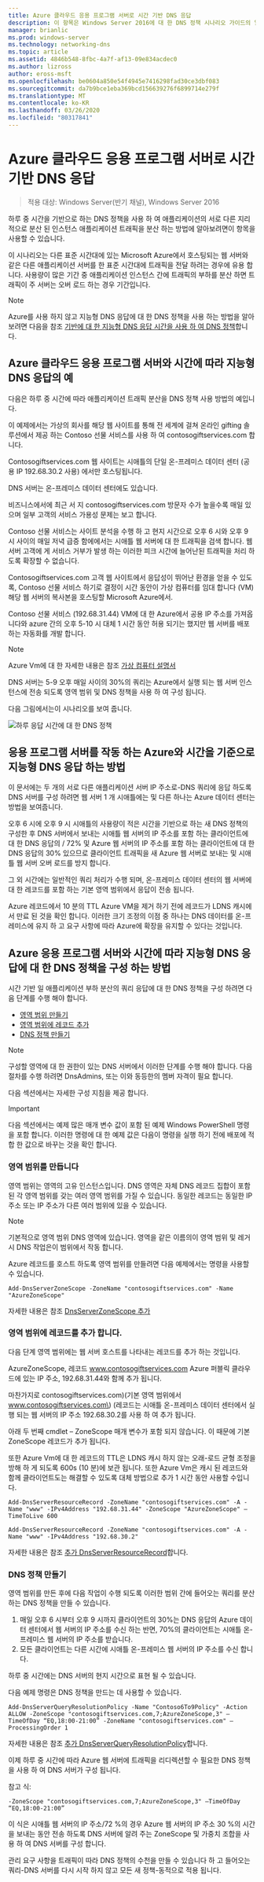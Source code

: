```yaml
---
title: Azure 클라우드 응용 프로그램 서버로 시간 기반 DNS 응답
description: 이 항목은 Windows Server 2016에 대 한 DNS 정책 시나리오 가이드의 일부입니다.
manager: brianlic
ms.prod: windows-server
ms.technology: networking-dns
ms.topic: article
ms.assetid: 4846b548-8fbc-4a7f-af13-09e834acdec0
ms.author: lizross
author: eross-msft
ms.openlocfilehash: be0604a850e54f4945e7416298fad30ce3dbf083
ms.sourcegitcommit: da7b9bce1eba369bcd156639276f6899714e279f
ms.translationtype: MT
ms.contentlocale: ko-KR
ms.lasthandoff: 03/26/2020
ms.locfileid: "80317841"
---
```

# <a name="dns-responses-based-on-time-of-day-with-an-azure-cloud-app-server"></a>Azure 클라우드 응용 프로그램 서버로 시간 기반 DNS 응답

>적용 대상: Windows Server(반기 채널), Windows Server 2016

하루 중 시간을 기반으로 하는 DNS 정책을 사용 하 여 애플리케이션의 서로 다른 지리적으로 분산 된 인스턴스 애플리케이션 트래픽을 분산 하는 방법에 알아보려면이 항목을 사용할 수 있습니다. 

이 시나리오는 다른 표준 시간대에 있는 Microsoft Azure에서 호스팅되는 웹 서버와 같은 다른 애플리케이션 서버를 한 표준 시간대에 트래픽을 전달 하려는 경우에 유용 합니다. 사용량이 많은 기간 중 애플리케이션 인스턴스 간에 트래픽의 부하를 분산 하면 트래픽이 주 서버는 오버 로드 하는 경우 기간입니다. 

> [!NOTE]
> Azure를 사용 하지 않고 지능형 DNS 응답에 대 한 DNS 정책을 사용 하는 방법을 알아보려면 다음을 참조 [기반에 대 한 지능형 DNS 응답 시간을 사용 하 여 DNS 정책](Scenario--Use-DNS-Policy-for-Intelligent-DNS-Responses-Based-on-the-Time-of-Day.md)합니다. 

## <a name="example-of-intelligent-dns-responses-based-on-the-time-of-day-with-azure-cloud-app-server"></a>Azure 클라우드 응용 프로그램 서버와 시간에 따라 지능형 DNS 응답의 예

다음은 하루 중 시간에 따라 애플리케이션 트래픽 분산을 DNS 정책 사용 방법의 예입니다.

이 예제에서는 가상의 회사를 해당 웹 사이트를 통해 전 세계에 걸쳐 온라인 gifting 솔루션에서 제공 하는 Contoso 선물 서비스를 사용 하 여 contosogiftservices.com 합니다. 

Contosogiftservices.com 웹 사이트는 시애틀의 단일 온-프레미스 데이터 센터 (공용 IP 192.68.30.2 사용) 에서만 호스팅됩니다. 

DNS 서버는 온-프레미스 데이터 센터에도 있습니다. 

비즈니스에서에 최근 서 지 contosogiftservices.com 방문자 수가 높을수록 매일 있으며 일부 고객의 서비스 가용성 문제는 보고 합니다. 

Contoso 선물 서비스는 사이트 분석을 수행 하 고 현지 시간으로 오후 6 시와 오후 9 시 사이의 매일 저녁 급증 함에에서는 시애틀 웹 서버에 대 한 트래픽을 검색 합니다. 웹 서버 고객에 게 서비스 거부가 발생 하는 이러한 피크 시간에 늘어난된 트래픽을 처리 하도록 확장할 수 없습니다. 

Contosogiftservices.com 고객 웹 사이트에서 응답성이 뛰어난 환경을 얻을 수 있도록, Contoso 선물 서비스 하기로 결정이 시간 동안이 가상 컴퓨터를 임대 합니다 \(VM\) 해당 웹 서버의 복사본을 호스팅할 Microsoft Azure에서.  

Contoso 선물 서비스 (192.68.31.44) VM에 대 한 Azure에서 공용 IP 주소를 가져옵니다와 azure 간의 오후 5-10 시 대체 1 시간 동안 허용 되기는 했지만 웹 서버를 배포 하는 자동화를 개발 합니다.

> [!NOTE]
> Azure Vm에 대 한 자세한 내용은 참조 [가상 컴퓨터 설명서](https://azure.microsoft.com/documentation/services/virtual-machines/) 

DNS 서버는 5-9 오후 매일 사이의 30%의 쿼리는 Azure에서 실행 되는 웹 서버 인스턴스에 전송 되도록 영역 범위 및 DNS 정책을 사용 하 여 구성 됩니다.

다음 그림에서는이 시나리오를 보여 줍니다.

![하루 응답 시간에 대 한 DNS 정책](../../media/DNS-Policy-Tod2/dns_policy_tod2.jpg)  

## <a name="how-intelligent-dns-responses-based-on-time-of-day-with-azure-app-server-works"></a>응용 프로그램 서버를 작동 하는 Azure와 시간을 기준으로 지능형 DNS 응답 하는 방법
 
이 문서에는 두 개의 서로 다른 애플리케이션 서버 IP 주소로-DNS 쿼리에 응답 하도록 DNS 서버를 구성 하려면 웹 서버 1 개 시애틀에는 및 다른 하나는 Azure 데이터 센터는 방법을 보여줍니다.

오후 6 시에 오후 9 시 시애틀의 사용량이 적은 시간을 기반으로 하는 새 DNS 정책의 구성한 후 DNS 서버에서 보내는 시애틀 웹 서버의 IP 주소를 포함 하는 클라이언트에 대 한 DNS 응답의 / 72% 및 Azure 웹 서버의 IP 주소를 포함 하는 클라이언트에 대 한 DNS 응답의 30% 있으므로 클라이언트 트래픽을 새 Azure 웹 서버로 보내는 및 시애틀 웹 서버 오버 로드를 방지 합니다. 

그 외 시간에는 일반적인 쿼리 처리가 수행 되며, 온-프레미스 데이터 센터의 웹 서버에 대 한 레코드를 포함 하는 기본 영역 범위에서 응답이 전송 됩니다. 

Azure 레코드에서 10 분의 TTL Azure VM을 제거 하기 전에 레코드가 LDNS 캐시에서 만료 된 것을 확인 합니다. 이러한 크기 조정의 이점 중 하나는 DNS 데이터를 온-프레미스에 유지 하 고 요구 사항에 따라 Azure에 확장을 유지할 수 있다는 것입니다.

## <a name="how-to-configure-dns-policy-for-intelligent-dns-responses-based-on-time-of-day-with-azure-app-server"></a>Azure 응용 프로그램 서버와 시간에 따라 지능형 DNS 응답에 대 한 DNS 정책을 구성 하는 방법

시간 기반 일 애플리케이션 부하 분산의 쿼리 응답에 대 한 DNS 정책을 구성 하려면 다음 단계를 수행 해야 합니다.

- [영역 범위 만들기](#create-the-zone-scopes)
- [영역 범위에 레코드 추가](#add-records-to-the-zone-scopes)
- [DNS 정책 만들기](#create-the-dns-policies)

> [!NOTE]
> 구성할 영역에 대 한 권한이 있는 DNS 서버에서 이러한 단계를 수행 해야 합니다. 다음 절차를 수행 하려면 DnsAdmins, 또는 이와 동등한의 멤버 자격이 필요 합니다. 

다음 섹션에서는 자세한 구성 지침을 제공 합니다.

> [!IMPORTANT]
> 다음 섹션에서는 예제 많은 매개 변수 값이 포함 된 예제 Windows PowerShell 명령을 포함 합니다. 이러한 명령에 대 한 예제 값은 다음이 명령을 실행 하기 전에 배포에 적합 한 값으로 바꾸는 것을 확인 합니다. 


### <a name="create-the-zone-scopes"></a>영역 범위를 만듭니다

영역 범위는 영역의 고유 인스턴스입니다. DNS 영역은 자체 DNS 레코드 집합이 포함 된 각 영역 범위를 갖는 여러 영역 범위를 가질 수 있습니다. 동일한 레코드는 동일한 IP 주소 또는 IP 주소가 다른 여러 범위에 있을 수 있습니다. 

> [!NOTE]
> 기본적으로 영역 범위 DNS 영역에 있습니다. 영역을 같은 이름의이 영역 범위 및 레거시 DNS 작업은이 범위에서 작동 합니다. 

Azure 레코드를 호스트 하도록 영역 범위를 만들려면 다음 예제에서는 명령을 사용할 수 있습니다.

```
Add-DnsServerZoneScope -ZoneName "contosogiftservices.com" -Name "AzureZoneScope"
```

자세한 내용은 참조 [DnsServerZoneScope 추가](https://docs.microsoft.com/powershell/module/dnsserver/add-dnsserverzonescope?view=win10-ps)

### <a name="add-records-to-the-zone-scopes"></a>영역 범위에 레코드를 추가 합니다.
다음 단계 영역 범위에는 웹 서버 호스트를 나타내는 레코드를 추가 하는 것입니다. 

AzureZoneScope, 레코드 www.contosogiftservices.com Azure 퍼블릭 클라우드에 있는 IP 주소, 192.68.31.44와 함께 추가 됩니다. 

마찬가지로 contosogiftservices.com\)\(기본 영역 범위에서 www.contosogiftservices.com\) \(레코드는 시애틀 온-프레미스 데이터 센터에서 실행 되는 웹 서버의 IP 주소 192.68.30.2를 사용 하 여 추가 됩니다.

아래 두 번째 cmdlet – ZoneScope 매개 변수가 포함 되지 않습니다. 이 때문에 기본 ZoneScope 레코드가 추가 됩니다. 

또한 Azure Vm에 대 한 레코드의 TTL은 LDNS 캐시 하지 않는 오래-로드 균형 조정을 방해 하 게 되도록 600s (10 분)에 보관 됩니다. 또한 Azure Vm은 캐시 된 레코드와 함께 클라이언트도는 해결할 수 있도록 대체 방법으로 추가 1 시간 동안 사용할 수입니다.

```
Add-DnsServerResourceRecord -ZoneName "contosogiftservices.com" -A -Name "www" -IPv4Address "192.68.31.44" -ZoneScope "AzureZoneScope" –TimeToLive 600

Add-DnsServerResourceRecord -ZoneName "contosogiftservices.com" -A -Name "www" -IPv4Address "192.68.30.2"
```

자세한 내용은 참조 [추가 DnsServerResourceRecord](https://docs.microsoft.com/powershell/module/dnsserver/add-dnsserverresourcerecord?view=win10-ps)합니다.  

### <a name="create-the-dns-policies"></a>DNS 정책 만들기 
영역 범위를 만든 후에 다음 작업이 수행 되도록 이러한 범위 간에 들어오는 쿼리를 분산 하는 DNS 정책을 만들 수 있습니다.

1. 매일 오후 6 시부터 오후 9 시까지 클라이언트의 30%는 DNS 응답의 Azure 데이터 센터에서 웹 서버의 IP 주소를 수신 하는 반면, 70%의 클라이언트는 시애틀 온-프레미스 웹 서버의 IP 주소를 받습니다.
2. 모든 클라이언트는 다른 시간에 시애틀 온-프레미스 웹 서버의 IP 주소를 수신 합니다.

하루 중 시간에는 DNS 서버의 현지 시간으로 표현 될 수 있습니다.

다음 예제 명령은 DNS 정책을 만드는 데 사용할 수 있습니다.

```
Add-DnsServerQueryResolutionPolicy -Name "Contoso6To9Policy" -Action ALLOW -ZoneScope "contosogiftservices.com,7;AzureZoneScope,3" –TimeOfDay “EQ,18:00-21:00” -ZoneName "contosogiftservices.com" –ProcessingOrder 1
```

자세한 내용은 참조 [추가 DnsServerQueryResolutionPolicy](https://docs.microsoft.com/powershell/module/dnsserver/add-dnsserverqueryresolutionpolicy?view=win10-ps)합니다.  
  
이제 하루 중 시간에 따라 Azure 웹 서버에 트래픽을 리디렉션할 수 필요한 DNS 정책을 사용 하 여 DNS 서버가 구성 됩니다. 

참고 식:

`
 -ZoneScope "contosogiftservices.com,7;AzureZoneScope,3" –TimeOfDay “EQ,18:00-21:00” 
`

이 식은 시애틀 웹 서버의 IP 주소/72 %의 경우 Azure 웹 서버의 IP 주소 30 %의 시간을 보내는 동안 전송 하도록 DNS 서버에 알려 주는 ZoneScope 및 가중치 조합을 사용 하 여 DNS 서버를 구성 합니다.

관리 요구 사항을 트래픽이 따라 DNS 정책의 수천을 만들 수 있습니다 하 고 들어오는 쿼리-DNS 서버를 다시 시작 하지 않고 모든 새 정책-동적으로 적용 됩니다.
